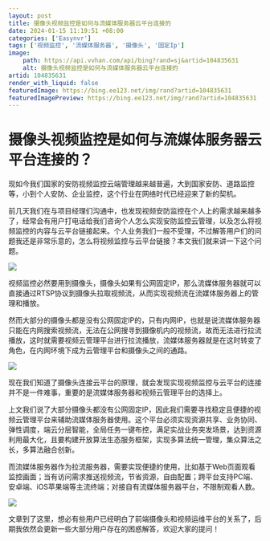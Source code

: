 ```yaml
---
layout: post
title: 摄像头视频监控是如何与流媒体服务器云平台连接的
date: 2024-01-15 11:19:51 +08:00
categories: ['Easynvr']
tags: ['视频监控', '流媒体服务器', '摄像头', '固定Ip']
image:
    path: https://api.vvhan.com/api/bing?rand=sj&artid=104835631
    alt: 摄像头视频监控是如何与流媒体服务器云平台连接的
artid: 104835631
render_with_liquid: false
featuredImage: https://bing.ee123.net/img/rand?artid=104835631
featuredImagePreview: https://bing.ee123.net/img/rand?artid=104835631
---
```


# 摄像头视频监控是如何与流媒体服务器云平台连接的？

现如今我们国家的安防视频监控云端管理越来越普遍，大到国家安防、道路监控等，小到个人安防、企业监控，这个行业在网络时代已经迎来了新的契机。

前几天我们在与项目经理们沟通中，也发现视频安防监控在个人上的需求越来越多了，经常会有用户打电话给我们咨询个人怎么实现安防监控云管理，以及怎么将视频监控的内容与云平台链接起来。个人业务我们一般不受理，不过解答用户们的问题我还是非常乐意的，怎么将视频监控与云平台链接？本文我们就来讲一下这个问题。

![](https://i-blog.csdnimg.cn/blog_migrate/167e25da35b8926a2334fe18b177e38b.png)

视频监控必然要用到摄像头，摄像头如果有公网固定IP，那么流媒体服务器就可以直接通过RTSP协议到摄像头拉取视频流，从而实现视频流在流媒体服务器上的管理和播放。

然而大部分的摄像头都是没有公网固定IP的，只有内网IP，也就是说流媒体服务器只能在内网搜索视频流，无法在公网搜寻到摄像机内的视频流，故而无法进行拉流播放，这时就需要视频云管理平台进行拉流播放，流媒体服务器就是在这时转变了角色，在内网环境下成为云管理平台和摄像头之间的通路。

![](https://i-blog.csdnimg.cn/blog_migrate/a9d4a1b94bec9593a9aee0e722bcbf0f.png)

现在我们知道了摄像头连接云平台的原理，就会发现实现视频监控与云平台的连接并不是一件难事，重要的是流媒体服务器和视频云管理平台的选择上。

上文我们说了大部分摄像头都没有公网固定IP，因此我们需要寻找稳定且便捷的视频云管理平台来辅助流媒体服务器使用。这个平台必须实现资源共享、业务协同、弹性调度，端云分层智能，全局任务一键布控，满足实战业务突发场景，达到资源利用最大化，且要构建开放算法生态服务框架，实现多算法统一管理，集众算法之长，多算法融合创新。

而流媒体服务器作为拉流服务器，需要实现便捷的使用，比如基于Web页面观看监控画面；当有访问需求推送视频流，节省资源，自由配置；跨平台支持PC端、安卓端、iOS苹果端等主流终端；对接自有流媒体服务器平台，不限制观看人数。

![](https://i-blog.csdnimg.cn/blog_migrate/ac27f33aa6bfbebf51c106f295d5b14b.png)

文章到了这里，想必有些用户已经明白了前端摄像头和视频运维平台的关系了，后期我依然会更新一些大部分用户存在的困惑解答，欢迎大家的提问！